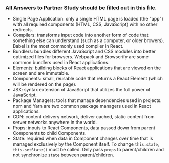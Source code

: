 ### All Answers to Partner Study should be filled out in this file.
 * Single Page Application: only a single HTML page is loaded (the "app") with all required components (HTML, CSS, JavaScript) with no other redirects.
 * Compilers: transforms input code into another form of code that something else can understand (such as a computer, or older browers). Babel is the most commonly used compiler in React.
 * Bundlers: bundles different JavaScript and CSS modules into better optimized files for browsers. Webpack and Browserify are some common bundlers used in React applications.
 * Elements: building blocks of React applications that are viewed on the screen and are immutable.
 * Components: small, reusable code that returns a React Element (which will be rendered on the page).
 * JSX: syntax extension of JavaScript that utilizes the full power of JavaScript.
 * Package Managers: tools that manage dependencies used in projects. npm and Yarn are two common package managers used in React applications.
 * CDN: content delivery network, deliver cached, static content from server networks anywhere in the world.
 * Props: inputs to React Components, data passed down from parent Components to child Components.
 * State: required when data in Component changes over time that is managed exclusively by the Component itself. To change <code>this.state</code>, <code>this.setState()</code> must be called. Only pass <code>props</code> to parent/children and not synchronize <code>state</code> between parent/children.
